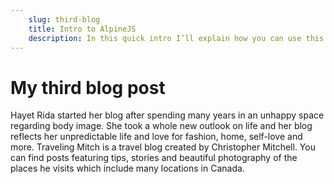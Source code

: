 ```yaml
---
    slug: third-blog
    title: Intro to AlpineJS
    description: In this quick intro I’ll explain how you can use this library to add some simple javascript functionality to your application. you’ll first see how you’d perform this functionality in vanilla javascript and then i’ll show you how you can simplify that by adding some alpine.
---
```


# My third blog post
Hayet Rida started her blog after spending many years in an unhappy space regarding body image. She took a whole new outlook on life and her blog reflects her unpredictable life and love for fashion, home, self-love and more.
Traveling Mitch is a travel blog created by Christopher Mitchell. You can find posts featuring tips, stories and beautiful photography of the places he visits which include many locations in Canada.